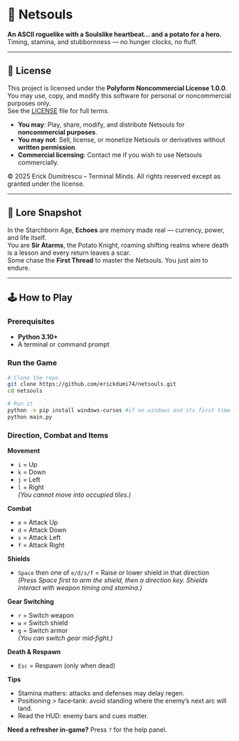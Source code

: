 # 🥔 Netsouls

**An ASCII roguelike with a Soulslike heartbeat… and a potato for a hero.**  
Timing, stamina, and stubbornness — no hunger clocks, no fluff.

---

## 📄 License
This project is licensed under the **Polyform Noncommercial License 1.0.0**.  
You may use, copy, and modify this software for personal or noncommercial purposes only.  
See the [LICENSE](LICENSE) file for full terms.

- **You may**: Play, share, modify, and distribute Netsouls for **noncommercial purposes**.
- **You may not**: Sell, license, or monetize Netsouls or derivatives without **written permission**.
- **Commercial licensing**: Contact me if you wish to use Netsouls commercially.

© 2025 Erick Dumitrescu – Terminal Minds. All rights reserved except as granted under the license.

---

## 📜 Lore Snapshot
In the Starchborn Age, **Echoes** are memory made real — currency, power, and life itself.  
You are **Sir Atarms**, the Potato Knight, roaming shifting realms where death is a lesson and every return leaves a scar.  
Some chase the **First Thread** to master the Netsouls. You just aim to endure.

---

## 🕹 How to Play

### Prerequisites
- **Python 3.10+**
- A terminal or command prompt

### Run the Game
```bash
# Clone the repo
git clone https://github.com/erickdumi74/netsouls.git
cd netsouls

# Run it
python -m pip install windows-curses #if on windows and its first time playing
python main.py
```
### Direction, Combat and Items

**Movement**
- `i` = Up
- `k` = Down
- `j` = Left
- `l` = Right  
_(You cannot move into occupied tiles.)_

**Combat**
- `e` = Attack Up
- `d` = Attack Down
- `s` = Attack Left
- `f` = Attack Right

**Shields**
- `Space` then one of `e/d/s/f` = Raise or lower shield in that direction  
  _(Press Space first to arm the shield, then a direction key. Shields interact with weapon timing and stamina.)_

**Gear Switching**
- `r` = Switch weapon
- `w` = Switch shield
- `g` = Switch armor  
_(You can switch gear mid‑fight.)_

**Death & Respawn**
- `Esc` = Respawn (only when dead)

**Tips**
- Stamina matters: attacks and defenses may delay regen.
- Positioning > face‑tank: avoid standing where the enemy’s next arc will land.
- Read the HUD: enemy bars and cues matter.

**Need a refresher in‑game?** Press `?` for the help panel.


